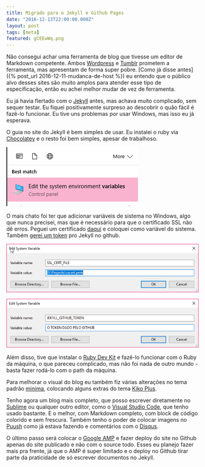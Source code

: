 ```yaml
---
title: Migrado para o Jekyll e Github Pages
date: "2016-12-13T22:00:00.000Z"
layout: post
tags: [meta]
featured: gCEEwWq.png
---
```


Não consegui achar uma ferramenta de blog que tivesse um editor de Markdown competente. Ambos [Wordpress](https://wordpress.com) e [Tumblr](https://tumblr.com) prometem a ferramenta, mas apresentam de forma super pobre. [Como já disse antes]({% post_url 2016-12-11-mudanca-de-host %}) eu entendo que o público alvo desses sites são muito amplos para atender esse tipo de especificação, então eu achei melhor mudar de vez de ferramenta.

<!--more-->

Eu já havia flertado com o [Jekyll](https://jekyllrb.com/) antes, mas achava muito complicado, sem sequer testar. Eu fiquei positivamente surpreso ao descobrir o quão fácil é fazê-lo funcionar. Eu tive uns problemas por usar Windows, mas isso eu já esperava.

O guia no site do Jekyll é bem simples de usar. Eu instalei o ruby via [Chocolatey](https://chocolatey.org/) e o resto foi bem simples, apesar de trabalhoso.

![07hxUuB](./07hxUuB.png)

O mais chato foi ter que adicionar variáveis de sistema no Windows, algo que nunca precisei, mas que é necessário para que o certificado SSL não dê erros. Peguei um certificado [daqui](https://curl.haxx.se/ca/cacert.pem) e coloquei como variável do sistema. Também [gerei um token](https://github.com/settings/tokens/new) pro Jekyll no github.

![NNuosui](./NNuosui.png)

![pZQ0UKY](./pZQ0UKY.png)

Além disso, tive que instalar o [Ruby Dev Kit](https://rubyinstaller.org/downloads/) e fazê-lo funcionar com o Ruby da máquina, o que pareceu complicado, mas não foi nada de outro mundo - basta fazer rodá-lo com o path da máquina.

Para melhorar o visual do blog eu também fiz várias alterações no tema padrão [minima](https://github.com/jekyll/minima), colocando alguns extras do tema [Kiko Plus](https://aweekj.github.io/Kiko-plus/).

Tenho agora um blog mais completo, que posso escrever diretamente no [Sublime](https://www.sublimetext.com/3) ou qualquer outro editor, como o [Visual Studio Code](https://code.visualstudio.com), que tenho usado bastante. E o melhor, com Markdown completo, com block de código colorido e sem frescura. Também tenho o poder de colocar imagens no [Puush](https://puush.me) como já estava fazendo e comentários com o [Disqus](https://disqus.com).

O último passo será colocar o [Google AMP](https://www.ampproject.org) e fazer deploy do site no Github apenas do site publicado e não com o source todo. Esses eu planejo fazer mais pra frente, já que o AMP é super limitado e o deploy no Github tirar parte da praticidade de só escrever documentos no Jekyll.
